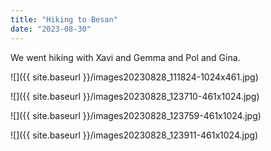 ```yaml
---
title: "Hiking to Besan"
date: "2023-08-30"
---
```


We went hiking with Xavi and Gemma and Pol and Gina.

![]({{ site.baseurl }}/images20230828_111824-1024x461.jpg)

![]({{ site.baseurl }}/images20230828_123710-461x1024.jpg)

![]({{ site.baseurl }}/images20230828_123759-461x1024.jpg)

![]({{ site.baseurl }}/images20230828_123911-461x1024.jpg)
